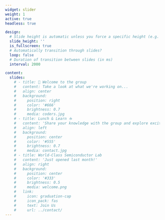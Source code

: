 ```yaml
---
widget: slider
weight: 1
active: true
headless: true

design:
  # Slide height is automatic unless you force a specific height (e.g. '400px')
  slide_height: ''
  is_fullscreen: true
  # Automatically transition through slides?
  loop: false
  # Duration of transition between slides (in ms)
  interval: 2000

content:
  slides:
    # - title: 👋 Welcome to the group
    #   content: Take a look at what we're working on...
    #   align: center
    #   background:
    #     position: right
    #     color: '#666'
    #     brightness: 0.7
    #     media: coders.jpg
    # - title: Lunch & Learn ☕️
    #   content: 'Share your knowledge with the group and explore exciting new topics together!'
    #   align: left
    #   background:
    #     position: center
    #     color: '#555'
    #     brightness: 0.7
    #     media: contact.jpg
    # - title: World-Class Semiconductor Lab
    #   content: 'Just opened last month!'
    #   align: right
    #   background:
    #     position: center
    #     color: '#333'
    #     brightness: 0.5
    #     media: welcome.png
    #   link:
    #     icon: graduation-cap
    #     icon_pack: fas
    #     text: Join Us
    #     url: ../contact/
---
```

